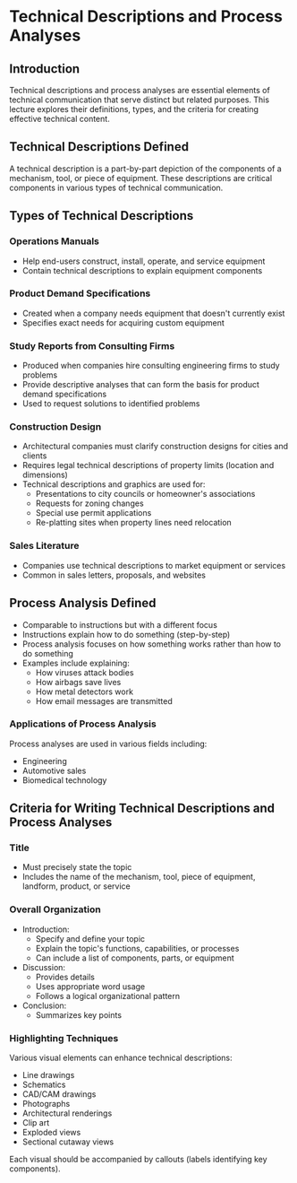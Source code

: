 # Technical Descriptions and Process Analyses

## Introduction
Technical descriptions and process analyses are essential elements of technical communication that serve distinct but related purposes. This lecture explores their definitions, types, and the criteria for creating effective technical content.

## Technical Descriptions Defined
A technical description is a part-by-part depiction of the components of a mechanism, tool, or piece of equipment. These descriptions are critical components in various types of technical communication.

## Types of Technical Descriptions

### Operations Manuals
- Help end-users construct, install, operate, and service equipment
- Contain technical descriptions to explain equipment components

### Product Demand Specifications
- Created when a company needs equipment that doesn't currently exist
- Specifies exact needs for acquiring custom equipment

### Study Reports from Consulting Firms
- Produced when companies hire consulting engineering firms to study problems
- Provide descriptive analyses that can form the basis for product demand specifications
- Used to request solutions to identified problems

### Construction Design
- Architectural companies must clarify construction designs for cities and clients
- Requires legal technical descriptions of property limits (location and dimensions)
- Technical descriptions and graphics are used for:
  - Presentations to city councils or homeowner's associations
  - Requests for zoning changes
  - Special use permit applications
  - Re-platting sites when property lines need relocation

### Sales Literature
- Companies use technical descriptions to market equipment or services
- Common in sales letters, proposals, and websites

## Process Analysis Defined
- Comparable to instructions but with a different focus
- Instructions explain how to do something (step-by-step)
- Process analysis focuses on how something works rather than how to do something
- Examples include explaining:
  - How viruses attack bodies
  - How airbags save lives
  - How metal detectors work
  - How email messages are transmitted

### Applications of Process Analysis
Process analyses are used in various fields including:
- Engineering
- Automotive sales
- Biomedical technology

## Criteria for Writing Technical Descriptions and Process Analyses

### Title
- Must precisely state the topic
- Includes the name of the mechanism, tool, piece of equipment, landform, product, or service

### Overall Organization
- Introduction:
  - Specify and define your topic
  - Explain the topic's functions, capabilities, or processes
  - Can include a list of components, parts, or equipment
- Discussion:
  - Provides details
  - Uses appropriate word usage
  - Follows a logical organizational pattern
- Conclusion:
  - Summarizes key points

### Highlighting Techniques
Various visual elements can enhance technical descriptions:
- Line drawings
- Schematics
- CAD/CAM drawings
- Photographs
- Architectural renderings
- Clip art
- Exploded views
- Sectional cutaway views

Each visual should be accompanied by callouts (labels identifying key components).
